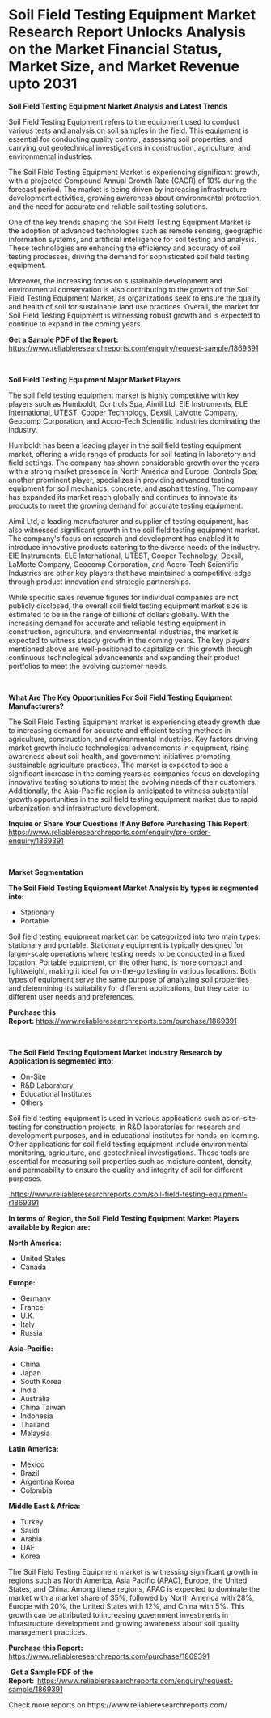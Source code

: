 <p><h1>Soil Field Testing Equipment Market Research Report Unlocks Analysis on the Market Financial Status, Market Size, and Market Revenue upto 2031</h1></p><p><strong>Soil Field Testing Equipment Market Analysis and Latest Trends</strong></p>
<p><p>Soil Field Testing Equipment refers to the equipment used to conduct various tests and analysis on soil samples in the field. This equipment is essential for conducting quality control, assessing soil properties, and carrying out geotechnical investigations in construction, agriculture, and environmental industries.</p><p>The Soil Field Testing Equipment Market is experiencing significant growth, with a projected Compound Annual Growth Rate (CAGR) of 10% during the forecast period. The market is being driven by increasing infrastructure development activities, growing awareness about environmental protection, and the need for accurate and reliable soil testing solutions.</p><p>One of the key trends shaping the Soil Field Testing Equipment Market is the adoption of advanced technologies such as remote sensing, geographic information systems, and artificial intelligence for soil testing and analysis. These technologies are enhancing the efficiency and accuracy of soil testing processes, driving the demand for sophisticated soil field testing equipment.</p><p>Moreover, the increasing focus on sustainable development and environmental conservation is also contributing to the growth of the Soil Field Testing Equipment Market, as organizations seek to ensure the quality and health of soil for sustainable land use practices. Overall, the market for Soil Field Testing Equipment is witnessing robust growth and is expected to continue to expand in the coming years.</p></p>
<p><strong>Get a Sample PDF of the Report:&nbsp;</strong> <a href="https://www.reliableresearchreports.com/enquiry/request-sample/1869391">https://www.reliableresearchreports.com/enquiry/request-sample/1869391</a></p>
<p>&nbsp;</p>
<p><strong>Soil Field Testing Equipment Major Market Players</strong></p>
<p><p>The soil field testing equipment market is highly competitive with key players such as Humboldt, Controls Spa, Aimil Ltd, EIE Instruments, ELE International, UTEST, Cooper Technology, Dexsil, LaMotte Company, Geocomp Corporation, and Accro-Tech Scientific Industries dominating the industry.</p><p>Humboldt has been a leading player in the soil field testing equipment market, offering a wide range of products for soil testing in laboratory and field settings. The company has shown considerable growth over the years with a strong market presence in North America and Europe. Controls Spa, another prominent player, specializes in providing advanced testing equipment for soil mechanics, concrete, and asphalt testing. The company has expanded its market reach globally and continues to innovate its products to meet the growing demand for accurate testing equipment.</p><p>Aimil Ltd, a leading manufacturer and supplier of testing equipment, has also witnessed significant growth in the soil field testing equipment market. The company's focus on research and development has enabled it to introduce innovative products catering to the diverse needs of the industry. EIE Instruments, ELE International, UTEST, Cooper Technology, Dexsil, LaMotte Company, Geocomp Corporation, and Accro-Tech Scientific Industries are other key players that have maintained a competitive edge through product innovation and strategic partnerships.</p><p>While specific sales revenue figures for individual companies are not publicly disclosed, the overall soil field testing equipment market size is estimated to be in the range of billions of dollars globally. With the increasing demand for accurate and reliable testing equipment in construction, agriculture, and environmental industries, the market is expected to witness steady growth in the coming years. The key players mentioned above are well-positioned to capitalize on this growth through continuous technological advancements and expanding their product portfolios to meet the evolving customer needs.</p></p>
<p>&nbsp;</p>
<p><strong>What Are The Key Opportunities For Soil Field Testing Equipment Manufacturers?</strong></p>
<p><p>The Soil Field Testing Equipment market is experiencing steady growth due to increasing demand for accurate and efficient testing methods in agriculture, construction, and environmental industries. Key factors driving market growth include technological advancements in equipment, rising awareness about soil health, and government initiatives promoting sustainable agriculture practices. The market is expected to see a significant increase in the coming years as companies focus on developing innovative testing solutions to meet the evolving needs of their customers. Additionally, the Asia-Pacific region is anticipated to witness substantial growth opportunities in the soil field testing equipment market due to rapid urbanization and infrastructure development.</p></p>
<p><strong>Inquire or Share Your Questions If Any Before Purchasing This Report:</strong> <a href="https://www.reliableresearchreports.com/enquiry/pre-order-enquiry/1869391">https://www.reliableresearchreports.com/enquiry/pre-order-enquiry/1869391</a></p>
<p>&nbsp;</p>
<p><strong>Market Segmentation</strong></p>
<p><strong>The Soil Field Testing Equipment Market Analysis by types is segmented into:</strong></p>
<p><ul><li>Stationary</li><li>Portable</li></ul></p>
<p><p>Soil field testing equipment market can be categorized into two main types: stationary and portable. Stationary equipment is typically designed for larger-scale operations where testing needs to be conducted in a fixed location. Portable equipment, on the other hand, is more compact and lightweight, making it ideal for on-the-go testing in various locations. Both types of equipment serve the same purpose of analyzing soil properties and determining its suitability for different applications, but they cater to different user needs and preferences.</p></p>
<p><strong>Purchase this Report:&nbsp;</strong><a href="https://www.reliableresearchreports.com/purchase/1869391">https://www.reliableresearchreports.com/purchase/1869391</a></p>
<p>&nbsp;</p>
<p><strong>The Soil Field Testing Equipment Market Industry Research by Application is segmented into:</strong></p>
<p><ul><li>On-Site</li><li>R&D Laboratory</li><li>Educational Institutes</li><li>Others</li></ul></p>
<p><p>Soil field testing equipment is used in various applications such as on-site testing for construction projects, in R&D laboratories for research and development purposes, and in educational institutes for hands-on learning. Other applications for soil field testing equipment include environmental monitoring, agriculture, and geotechnical investigations. These tools are essential for measuring soil properties such as moisture content, density, and permeability to ensure the quality and integrity of soil for different purposes.</p></p>
<p><a href="https://www.reliableresearchreports.com/soil-field-testing-equipment-r1869391">&nbsp;https://www.reliableresearchreports.com/soil-field-testing-equipment-r1869391</a></p>
<p><strong>In terms of Region, the Soil Field Testing Equipment Market Players available by Region are:</strong></p>
<p>
    <p> <strong> North America: </strong>
        <ul>
            <li>United States</li>
            <li>Canada</li>
        </ul>
        </p> 
    <p> <strong> Europe: </strong>
        <ul>
            <li>Germany</li>
            <li>France</li>
            <li>U.K.</li>
            <li>Italy</li>
            <li>Russia</li>
        </ul>
        </p> 
    <p> <strong> Asia-Pacific: </strong>
        <ul>
            <li>China</li>
            <li>Japan</li>
            <li>South Korea</li>
            <li>India</li>
            <li>Australia</li>
            <li>China Taiwan</li>
            <li>Indonesia</li>
            <li>Thailand</li>
            <li>Malaysia</li>
        </ul>
        </p> 
    <p> <strong> Latin America: </strong>
        <ul>
            <li>Mexico</li>
            <li>Brazil</li>
            <li>Argentina Korea</li>
            <li>Colombia</li>
        </ul>
        </p> 
    <p> <strong> Middle East & Africa: </strong>
        <ul>
            <li>Turkey</li>
            <li>Saudi</li>
            <li>Arabia</li>
            <li>UAE</li>
            <li>Korea</li>
        </ul>
    </p>
    </p>
<p><p>The Soil Field Testing Equipment market is witnessing significant growth in regions such as North America, Asia Pacific (APAC), Europe, the United States, and China. Among these regions, APAC is expected to dominate the market with a market share of 35%, followed by North America with 28%, Europe with 20%, the United States with 12%, and China with 5%. This growth can be attributed to increasing government investments in infrastructure development and growing awareness about soil quality management practices.</p></p>
<p><strong>Purchase this Report: </strong><a href="https://www.reliableresearchreports.com/purchase/1869391">https://www.reliableresearchreports.com/purchase/1869391</a></p>
<p>&nbsp;<strong>Get a Sample PDF of the Report:&nbsp;&nbsp;</strong><a href="https://www.reliableresearchreports.com/enquiry/request-sample/1869391">https://www.reliableresearchreports.com/enquiry/request-sample/1869391</a></p>
<p><strong></strong></p>
<p>Check more reports on https://www.reliableresearchreports.com/</p>